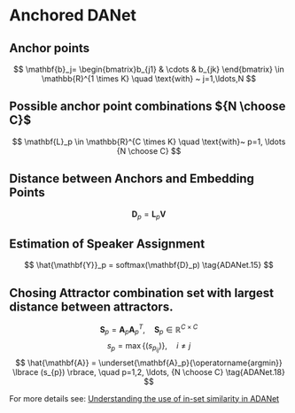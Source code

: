 # Anchored DANet

## Anchor points
$$
\mathbf{b}_j=
\begin{bmatrix}b_{j1} & \cdots & b_{jk} \end{bmatrix}
\in \mathbb{R}^{1 \times K}
\quad \text{with} ~ j=1,\ldots,N
$$

## Possible anchor point combinations ${N \choose C}$
$$
\mathbf{L}_p \in \mathbb{R}^{C \times K}
\quad \text{with}~ p=1, \ldots {N \choose C}
$$

## Distance between Anchors and Embedding Points
$$
\mathbf{D}_p = \mathbf{L}_p\mathbf{V}
\tag{ADANet.14}
$$

## Estimation of Speaker Assignment
$$
\hat{\mathbf{Y}}_p = softmax(\mathbf{D}_p)
\tag{ADANet.15}
$$

## Chosing Attractor combination set with largest distance between attractors. 
$$
\mathbf{S}_p = \mathbf{A}_p\mathbf{A}_p^T, \quad \mathbf{S}_p \in \mathbb{R}^{C \times C}
\tag{ADANet.16}
$$
$$
s_p = \max \lbrace (s_{p_{ij}}) \rbrace, \quad i \neq j
\tag{ADANet.17}
$$
$$
\hat{\mathbf{A}} = \underset{\mathbf{A}_p}{\operatorname{argmin}} \lbrace (s_{p}) \rbrace, \quad p=1,2, \ldots, {N \choose C}
\tag{ADANet.18}
$$

For more details see: [Understanding the use of in-set similarity in ADANet](https://hackmd.io/s65GzDjySUep9M5EXfwryw?view#Understanding-the-use-of-in-set-similarity-in-ADANet)